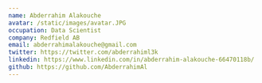 ```yaml
---
name: Abderrahim Alakouche
avatar: /static/images/avatar.JPG
occupation: Data Scientist
company: Redfield AB
email: abderrahimalakouche@gmail.com
twitter: https://twitter.com/abderrahiml3k
linkedin: https://www.linkedin.com/in/abderrahim-alakouche-66470118b/
github: https://github.com/AbderrahimAl
---
```

